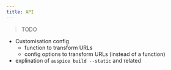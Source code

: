 ```yaml
---
title: API
---
```



> TODO

* Customisation config
  * function to transform URLs
  * config options to transform URLs (instead of a function)
* explination of `auspice build --static` and related